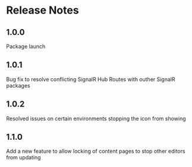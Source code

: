 # Release Notes

## 1.0.0
Package launch

## 1.0.1
Bug fix to resolve conflicting SignalR Hub Routes with outher SignalR packages

## 1.0.2
Resolved issues on certain environments stopping the icon from showing

## 1.1.0
Add a new feature to allow locking of content pages to stop other editors from updating